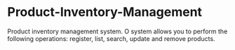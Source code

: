 # Product-Inventory-Management
Product inventory management system. O system allows you to perform the following operations: register, list, search, update and remove products.
